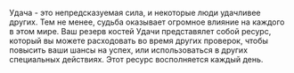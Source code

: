 Удача - это непредсказуемая сила, и некоторые люди удачливее других. Тем не менее, судьба оказывает огромное влияние на каждого в этом мире. Ваш резерв костей Удачи представялет собой ресурс, который вы можете расходовать во время других проверок, чтобы повысить ваши шансы на успех, или использоваться в других специальных действиях. Этот ресурс восполняется каждый день.
